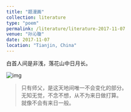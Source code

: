 ```yaml
---
title: "题漫画"
collection: literature
type: "poem"
permalink: /literature/literature-2017-11-07
venue: "孙沁璇"
date: 2017-11-07
location: "Tianjin, China"
---
```



白首人间是非浅，落花山中日月长。


![img](https://sunqinxuan.github.io/images/literature-2017-11-07-img1.jpg)

>只有师父，是这天地间唯一不会变化的部分。<br>
无知无觉，不念不想，从不为来日做打算。<br>
就像不会有来日一般。<br>